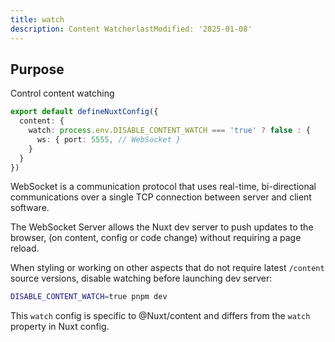 ```yaml
---
title: watch
description: Content WatcherlastModified: '2025-01-08'
---
```


## Purpose

Control content watching

```ts
export default defineNuxtConfig({
  content: {
    watch: process.env.DISABLE_CONTENT_WATCH === 'true' ? false : {
      ws: { port: 5555, // WebSocket }
    }
  }
})
```

WebSocket is a communication protocol that uses real-time, bi-directional communications over a single TCP connection between server and client software.

The WebSocket Server allows the Nuxt dev server to push updates to the browser, (on content, config or code change) without requiring a page reload.

When styling or working on other aspects that do not require latest `/content` source versions, disable watching before launching dev server:

```bash
DISABLE_CONTENT_WATCH=true pnpm dev
```

This `watch` config is specific to @Nuxt/content and differs from the `watch` property in Nuxt config.
